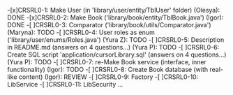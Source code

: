 -[x]CRSRL0-1: Make User (in 'library/user/entity/TblUser' folder) (Olesya): DONE
-[x]CRSRL0-2: Make Book ('library/book/entity/TblBook.java') (Igor): DONE
-[ ]CRSRL0-3: Comparator ('library/book/utils/Comparator.java') (Maryna): TODO
-[ ]CRSRL0-4: User roles as enum ('library/user/enums/Roles.java') (Yura Z): TODO
-[ ]CRSRL0-5: Description in README.md (answers on 4 questions...) (Yura P): TODO
-[ ]CRSRL0-6: Create SQL script 'application/cursorLibrary.sql' (answers on 4 questions...) (Yura P): TODO
-[ ]CRSRL0-7: re-Make Book service (interface, inner functionality) (Igor): TODO
-[ ]CRSRL0-8: Create Book database (with real-like content) (Igor): REVIEW
-[ ]CRSRL0-9: Factory
-[ ]CRSRL0-10: LibService
-[ ]CRSRL0-11: LibSecurity
...